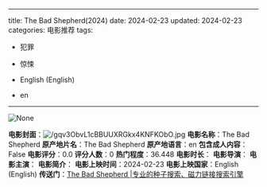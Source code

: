 
---
title: The Bad Shepherd(2024)
date: 2024-02-23
updated: 2024-02-23
categories: 电影推荐
tags:

- 犯罪
- 惊悚

- English (English)
- en
---

<img src="https://image.tmdb.org/t/p/originalNone" alt="None" title="None">

**电影封面**：<img src="https://image.tmdb.org/t/p/w200/gqv3ObvL1cBBUUXRGkx4KNFKObO.jpg" alt="/gqv3ObvL1cBBUUXRGkx4KNFKObO.jpg" title="/gqv3ObvL1cBBUUXRGkx4KNFKObO.jpg">
**电影名称**：The Bad Shepherd
**原产地片名**：The Bad Shepherd
**原产地语言**：en
**包含成人内容**：False
**电影评分**：0.0
**评分人数**：0
**热门程度**：36.448
**电影时长**：
**电影导演**：
**电影主演**：
**电影简介**：
**电影上映时间**：2024-02-23
**电影上映国家**：English (English)
**传送门**：[The Bad Shepherd |专业的种子搜索、磁力链接搜索引擎](https://movie.amd794.com:2083/?search=The%20Bad%20Shepherd&ordering=&mode=match_phrase&page_size=10&page=1)

